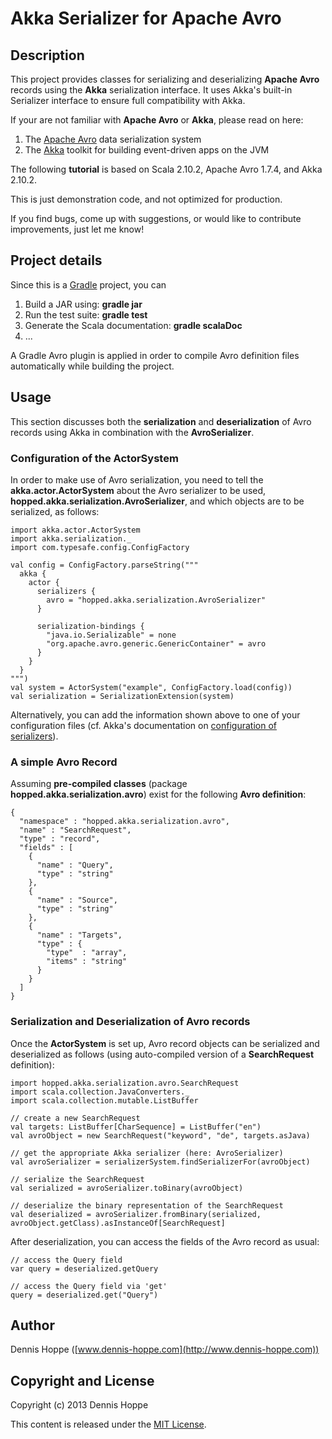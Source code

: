 # Akka Serializer for Apache Avro

## Description
This project provides classes for serializing and deserializing **Apache Avro**
records using the **Akka** serialization interface. It uses Akka's built-in
Serializer interface to ensure full compatibility with Akka.

If your are not familiar with **Apache Avro** or **Akka**, please read on here:

  1. The [Apache Avro](http://avro.apache.org) data serialization system
  2. The [Akka](http://www.akka.io) toolkit for building event-driven apps on the JVM

The following **tutorial** is based on Scala 2.10.2, Apache Avro 1.7.4, and
Akka 2.10.2.

This is just demonstration code, and not optimized for production.

If you find bugs, come up with suggestions, or would like to
contribute improvements, just let me know!


## Project details

Since this is a [Gradle](http://www.gradle.org) project, you can

  1. Build a JAR using: **gradle jar**
  2. Run the test suite: **gradle test**
  3. Generate the Scala documentation: **gradle scalaDoc**
  4. ...

A Gradle Avro plugin is applied in order to compile Avro definition files
automatically while building the project.


## Usage
This section discusses both the **serialization** and **deserialization** of
Avro records using Akka in combination with the **AvroSerializer**.

### Configuration of the ActorSystem
In order to make use of Avro serialization, you need to tell the
**akka.actor.ActorSystem** about the Avro serializer to be used,
**hopped.akka.serialization.AvroSerializer**, and which objects are to be
serialized, as follows:

    import akka.actor.ActorSystem
    import akka.serialization._
    import com.typesafe.config.ConfigFactory

    val config = ConfigFactory.parseString("""
      akka {
        actor {
          serializers {
            avro = "hopped.akka.serialization.AvroSerializer"
          }

          serialization-bindings {
            "java.io.Serializable" = none
            "org.apache.avro.generic.GenericContainer" = avro
          }
        }
      }
    """)
    val system = ActorSystem("example", ConfigFactory.load(config))
    val serialization = SerializationExtension(system)

Alternatively, you can add the information shown above to one of your
configuration files (cf. Akka's documentation on [configuration of
serializers](http://doc.akka.io/docs/akka/snapshot/scala/serialization.html)).

### A simple Avro Record

Assuming **pre-compiled classes** (package **hopped.akka.serialization.avro**)
exist for the following **Avro definition**:

    {
      "namespace" : "hopped.akka.serialization.avro",
      "name" : "SearchRequest",
      "type" : "record",
      "fields" : [
        {
          "name" : "Query",
          "type" : "string"
        },
        {
          "name" : "Source",
          "type" : "string"
        },
        {
          "name" : "Targets",
          "type" : {
            "type"  : "array",
            "items" : "string"
          }
        }
      ]
    }

### Serialization and Deserialization of Avro records

Once the **ActorSystem** is set up, Avro record objects can be serialized and
deserialized as follows (using auto-compiled version of a **SearchRequest**
definition):

    import hopped.akka.serialization.avro.SearchRequest
    import scala.collection.JavaConverters._
    import scala.collection.mutable.ListBuffer

    // create a new SearchRequest
    val targets: ListBuffer[CharSequence] = ListBuffer("en")
    val avroObject = new SearchRequest("keyword", "de", targets.asJava)

    // get the appropriate Akka serializer (here: AvroSerializer)
    val avroSerializer = serializerSystem.findSerializerFor(avroObject)

    // serialize the SearchRequest
    val serialized = avroSerializer.toBinary(avroObject)

    // deserialize the binary representation of the SearchRequest
    val deserialized = avroSerializer.fromBinary(serialized, avroObject.getClass).asInstanceOf[SearchRequest]

After deserialization, you can access the fields of the Avro record as usual:

    // access the Query field
    var query = deserialized.getQuery

    // access the Query field via 'get'
    query = deserialized.get("Query")


## Author

Dennis Hoppe ([www.dennis-hoppe.com](http://www.dennis-hoppe.com))


## Copyright and License

Copyright (c) 2013 Dennis Hoppe

This content is released under the [MIT License](http://opensource.org/licenses/MIT).
